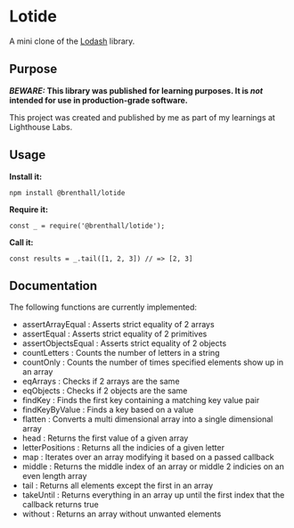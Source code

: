 # Lotide

A mini clone of the [Lodash](https://lodash.com) library.

## Purpose

**_BEWARE:_ This library was published for learning purposes. It is _not_ intended for use in production-grade software.**

This project was created and published by me as part of my learnings at Lighthouse Labs. 

## Usage

**Install it:**

`npm install @brenthall/lotide`

**Require it:**

`const _ = require('@brenthall/lotide');`

**Call it:**

`const results = _.tail([1, 2, 3]) // => [2, 3]`

## Documentation

The following functions are currently implemented:

* assertArrayEqual : Asserts strict equality of 2 arrays
* assertEqual : Asserts strict equality of 2 primitives
* assertObjectsEqual : Asserts strict equality of 2 objects
* countLetters : Counts the number of letters in a string
* countOnly : Counts the number of times specified elements show up in an array
* eqArrays : Checks if 2 arrays are the same
* eqObjects : Checks if 2 objects are the same
* findKey : Finds the first key containing a matching key value pair
* findKeyByValue : Finds a key based on a value
* flatten : Converts a multi dimensional array into a single dimensional array
* head : Returns the first value of a given array
* letterPositions : Returns all the indicies of a given letter
* map : Iterates over an array modifying it based on a passed callback
* middle : Returns the middle index of an array or middle 2 indicies on an even length array
* tail : Returns all elements except the first in an array
* takeUntil : Returns everything in an array up until the first index that the callback returns true
* without : Returns an array without unwanted elements